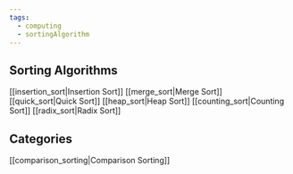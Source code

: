 ```yaml
---
tags:
  - computing
  - sortingAlgorithm
---
```

## Sorting Algorithms

[[insertion_sort|Insertion Sort]]
[[merge_sort|Merge Sort]]
[[quick_sort|Quick Sort]]
[[heap_sort|Heap Sort]]
[[counting_sort|Counting Sort]]
[[radix_sort|Radix Sort]]

## Categories

[[comparison_sorting|Comparison Sorting]]

